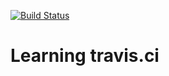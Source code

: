 [![Build Status](https://travis-ci.org/kzzzz/learning-travis-ci.svg?branch=master)](https://travis-ci.org/kzzzz/learning-travis-ci)
# Learning travis.ci
